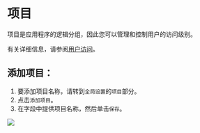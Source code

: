 ﻿# 项目

项目是应用程序的逻辑分组，因此您可以管理和控制用户的访问级别。

有关详细信息，请参阅[用户访问](https://github.com/devtron-labs/devtron/blob/main/docs/user-guide/global-configurations/user-access.md)。

## 添加项目：

1. 要添加项目名称，请转到`全局设置`的`项目`部分。
2. 点击`添加项目`。
3. 在字段中提供项目名称，然后单击`保存`。

![](https://devtron-public-asset.s3.us-east-2.amazonaws.com/images/global-configurations/projects/global-configs-projects.png)



